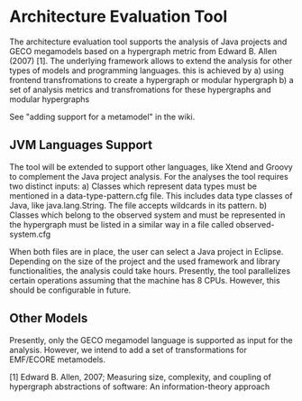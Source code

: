 # Architecture Evaluation Tool

The architecture evaluation tool supports the analysis of Java projects and GECO megamodels based on a hypergraph metric from Edward B. Allen (2007) [1]. The underlying framework allows to extend the analysis for other types of models and programming languages. this is achieved by
a) using frontend transfromations to create a hypergraph or modular hypergraph
b) a set of analysis metrics and transfromations for these hypergraphs and modular hypergraphs

See "adding support for a metamodel" in the wiki.

## JVM Languages Support

The tool will be extended to support other languages, like Xtend and Groovy to complement the Java project analysis. For the analyses the tool requires two distinct inputs:
a) Classes which represent data types must be mentioned in a data-type-pattern.cfg file. This includes data type
   classes of Java, like java.lang.String. The file accepts wildcards in its pattern.
b) Classes which belong to the observed system and must be represented in the hypergraph must be listed in a 
   similar way in a file called observed-system.cfg

When both files are in place, the user can select a Java project in Eclipse. Depending on the size of the project
and the used framework and library functionalities, the analysis could take hours. Presently, the tool parallelizes
certain operations assuming that the machine has 8 CPUs. However, this should be configurable in future.

## Other Models

Presently, only the GECO megamodel language is supported as input for the analysis. However, we intend to add a set of transformations for EMF/ECORE metamodels.

[1] Edward B. Allen, 2007; Measuring size, complexity, and coupling of hypergraph abstractions of
    software: An information-theory approach
